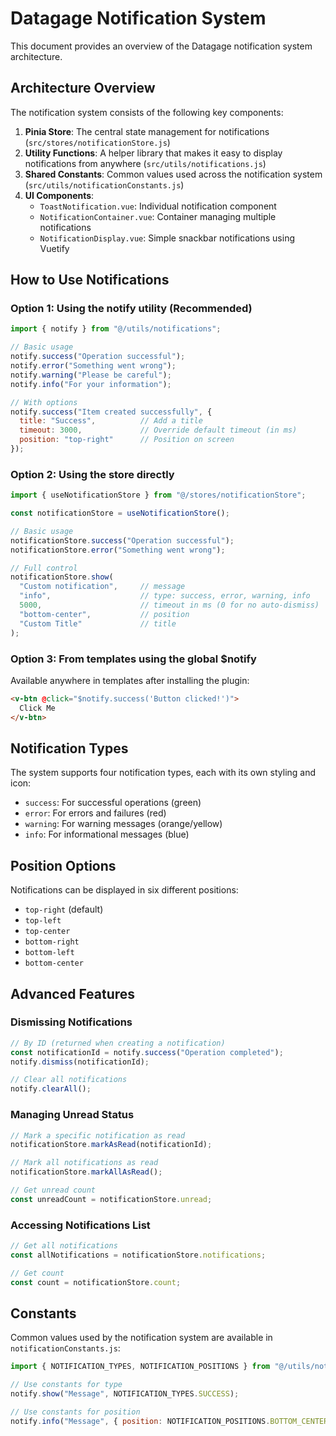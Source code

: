 # Datagage Notification System

This document provides an overview of the Datagage notification system architecture.

## Architecture Overview

The notification system consists of the following key components:

1. **Pinia Store**: The central state management for notifications (`src/stores/notificationStore.js`)
2. **Utility Functions**: A helper library that makes it easy to display notifications from anywhere (`src/utils/notifications.js`)
3. **Shared Constants**: Common values used across the notification system (`src/utils/notificationConstants.js`)
4. **UI Components**: 
   - `ToastNotification.vue`: Individual notification component
   - `NotificationContainer.vue`: Container managing multiple notifications
   - `NotificationDisplay.vue`: Simple snackbar notifications using Vuetify

## How to Use Notifications

### Option 1: Using the notify utility (Recommended)

```js
import { notify } from "@/utils/notifications";

// Basic usage
notify.success("Operation successful");
notify.error("Something went wrong");
notify.warning("Please be careful");
notify.info("For your information");

// With options
notify.success("Item created successfully", {
  title: "Success",          // Add a title
  timeout: 3000,             // Override default timeout (in ms)
  position: "top-right"      // Position on screen
});
```

### Option 2: Using the store directly

```js
import { useNotificationStore } from "@/stores/notificationStore";

const notificationStore = useNotificationStore();

// Basic usage
notificationStore.success("Operation successful");
notificationStore.error("Something went wrong");

// Full control
notificationStore.show(
  "Custom notification",     // message
  "info",                    // type: success, error, warning, info
  5000,                      // timeout in ms (0 for no auto-dismiss)
  "bottom-center",           // position
  "Custom Title"             // title
);
```

### Option 3: From templates using the global $notify

Available anywhere in templates after installing the plugin:

```html
<v-btn @click="$notify.success('Button clicked!')">
  Click Me
</v-btn>
```

## Notification Types

The system supports four notification types, each with its own styling and icon:

- `success`: For successful operations (green)
- `error`: For errors and failures (red)
- `warning`: For warning messages (orange/yellow)
- `info`: For informational messages (blue)

## Position Options

Notifications can be displayed in six different positions:

- `top-right` (default)
- `top-left`
- `top-center`
- `bottom-right`
- `bottom-left`
- `bottom-center`

## Advanced Features

### Dismissing Notifications

```js
// By ID (returned when creating a notification)
const notificationId = notify.success("Operation completed");
notify.dismiss(notificationId);

// Clear all notifications
notify.clearAll();
```

### Managing Unread Status

```js
// Mark a specific notification as read
notificationStore.markAsRead(notificationId);

// Mark all notifications as read
notificationStore.markAllAsRead();

// Get unread count
const unreadCount = notificationStore.unread;
```

### Accessing Notifications List

```js
// Get all notifications
const allNotifications = notificationStore.notifications;

// Get count
const count = notificationStore.count;
```

## Constants

Common values used by the notification system are available in `notificationConstants.js`:

```js
import { NOTIFICATION_TYPES, NOTIFICATION_POSITIONS } from "@/utils/notificationConstants";

// Use constants for type
notify.show("Message", NOTIFICATION_TYPES.SUCCESS);

// Use constants for position
notify.info("Message", { position: NOTIFICATION_POSITIONS.BOTTOM_CENTER });
```